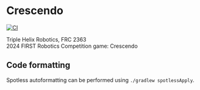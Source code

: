 # Crescendo
[![CI](https://github.com/TripleHelixProgramming/Crescendo/actions/workflows/wpici.yml/badge.svg)](https://github.com/TripleHelixProgramming/Crescendo/actions/workflows/wpici.yml)

Triple Helix Robotics, FRC 2363\
2024 FIRST Robotics Competition game: Crescendo

## Code formatting

Spotless autoformatting can be performed using ``./gradlew spotlessApply``.